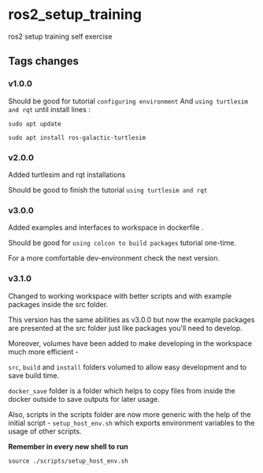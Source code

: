 # ros2_setup_training
ros2 setup training self exercise


## Tags changes

### v1.0.0
Should be good for tutorial `configuring environment`
And `using turtlesim and rqt` until install lines : 
```
sudo apt update

sudo apt install ros-galactic-turtlesim
```

### v2.0.0
Added turtlesim and rqt installations 

Should be good to finish the tutorial `using turtlesim and rqt`

### v3.0.0
Added examples and interfaces to workspace in dockerfile . 

Should be good for `using colcon to build packages` tutorial one-time. 

For a more comfortable dev-environment check the next version.


### v3.1.0
Changed to working workspace with better scripts and with example packages inside the src folder.

This version has the same abilities as v3.0.0 but now the example packages are presented at the src folder just like packages you'll need to develop. 

Moreover, volumes have been added to make developing in the workspace much more efficient - 


`src`, `build` and `install` folders volumed to allow easy development and to save build time. 

`docker_save` folder is a folder which helps to copy files from inside the docker outside to save outputs for later usage. 

Also, scripts in the scripts folder are now more generic with the help of the initial script - `setup_host_env.sh` which exports environment variables to the usage of other scripts. 

**Remember in every new shell to run**
```
source ./scripts/setup_host_env.sh
```
